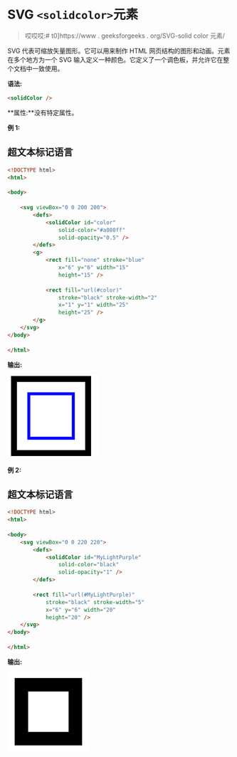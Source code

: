 # SVG `<solidcolor>`元素

> 哎哎哎:# t0]https://www . geeksforgeeks . org/SVG-solid color 元素/

SVG 代表可缩放矢量图形。它可以用来制作 HTML 网页结构的图形和动画。<solidcolor>元素在多个地方为一个 SVG 输入定义一种颜色。它定义了一个调色板，并允许它在整个文档中一致使用。</solidcolor>

**语法:**

```html
<solidColor />

```

**属性:**没有特定属性。

**例 1:**

## 超文本标记语言

```html
<!DOCTYPE html>
<html>

<body>

    <svg viewBox="0 0 200 200">
        <defs>
            <solidColor id="color" 
                solid-color="#a080ff" 
                solid-opacity="0.5" />
        </defs>
        <g>
            <rect fill="none" stroke="blue" 
                x="6" y="6" width="15" 
                height="15" />

            <rect fill="url(#color)" 
                stroke="black" stroke-width="2" 
                x="1" y="1" width="25" 
                height="25" />
        </g>
    </svg>
</body>

</html>
```

**输出:**

![](img/6e6caa18c789c19b7c89f124d10c809f.png)

**例 2:**

## 超文本标记语言

```html
<!DOCTYPE html>
<html>

<body>
    <svg viewBox="0 0 220 220">
        <defs>
            <solidColor id="MyLightPurple"
                solid-color="black" 
                solid-opacity="1" />
        </defs>

        <rect fill="url(#MyLightPurple)" 
            stroke="black" stroke-width="5" 
            x="6" y="6" width="20" 
            height="20" />
    </svg>
</body>

</html>
```

**输出:**

![](img/7ad1af0f8101d95be2d81ff312ac5e1b.png)